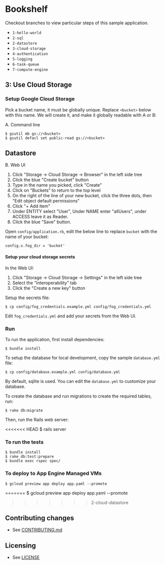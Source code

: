 # Bookshelf

Checkout branches to view particular steps of this sample application.

 - `1-hello-world`
 - `2-sql`
 - `2-datastore`
 - `3-cloud-storage`
 - `4-authentication`
 - `5-logging`
 - `6-task-queue`
 - `7-compute-engine`

## 3: Use Cloud Storage

### Setup Google Cloud Storage

Pick a bucket name, it must be globally unique. Replace `<bucket>`
below with this name. We will create it, and make it globally
readable with A or B:

A. Command line

    $ gsutil mb gs://<bucket>
    $ gsutil defacl set public-read gs://<bucket>
## Datastore

B. Web UI

  1. Click "Storage -> Cloud Storage -> Browser" in the left side tree
  2. Click the blue "Create bucket" button
  3. Type in the name you picked, click "Create"
  4. Click on "Buckets" to return to the top level
  5. On the right of the line of your new bucket, click the three
     dots, then "Edit object default permissions"
  6. Click "+ Add item"
  7. Under ENTITY select "User", Under NAME enter "allUsers", under
     ACCESS leave it as Reader.
  8. Click the blue "Save" button.

Open `config/application.rb`, edit the below line to replace `bucket`
with the name of your bucket:
    
    config.x.fog_dir = 'bucket'

#### Setup your cloud storage secrets

In the Web UI:

  1. Click "Storage -> Cloud Storage -> Settings" in the left side tree
  2. Select the "Interoperability" tab
  3. Click the "Create a new key" button

Setup the secrets file:

    $ cp config/fog_credentials.example.yml config/fog_credentials.yml

Edit `fog_credentials.yml` and add your secrets from the Web UI.

### Run

To run the application, first install dependencies:

    $ bundle install

To setup the database for local development, copy the sample `database.yml` file:

    $ cp config/database.example.yml config/database.yml

By default, sqlite is used.  You can edit the `database.yml` to customize your database.

To create the database and run migrations to create the required tables, run:

    $ rake db:migrate

Then, run the Rails web server:

<<<<<<< HEAD
    $ rails server

### To run the tests

    $ bundle install
    $ rake db:test:prepare
    $ bundle exec rspec spec/

### To deploy to App Engine Managed VMs

    $ gcloud preview app deploy app.yaml --promote
=======
    $ gcloud preview app deploy app.yaml --promote

[ror]: http://rubyonrails.org/
[mvms]: https://cloud.google.com/appengine/docs/managed-vms/
[Installing Ruby]: https://www.ruby-lang.org/en/documentation/installation/
[Ruby website]: https://www.ruby-lang.org
[user-install]: http://guides.rubygems.org/faqs/#user-install
>>>>>>> 2-cloud-datastore

## Contributing changes

* See [CONTRIBUTING.md](CONTRIBUTING.md)

## Licensing

* See [LICENSE](LICENSE)
